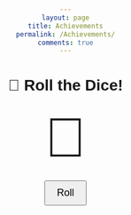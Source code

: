 ```yaml
---
layout: page
title: Achievements
permalink: /Achievements/
comments: true
---
```


<!DOCTYPE html>
<html lang="en">
<head>
  <meta charset="UTF-8">
  <title>Dice Roller</title>
  <style>
    body {
      font-family: sans-serif;
      text-align: center;
      margin-top: 50px;
    }
    .dice {
      font-size: 100px;
      margin: 20px;
    }
    button {
      padding: 10px 20px;
      font-size: 18px;
      cursor: pointer;
    }
  </style>
</head>
<body>
  <h1>🎲 Roll the Dice!</h1>
  <div class="dice" id="dice">🎲</div>
  <button onclick="rollDice()">Roll</button>

  <script>
    const diceFaces = ['⚀', '⚁', '⚂', '⚃', '⚄', '⚅'];

    function rollDice() {
      const randomIndex = Math.floor(Math.random() * 6);
      document.getElementById('dice').textContent = diceFaces[randomIndex];
    }
  </script>
</body>
</html>




